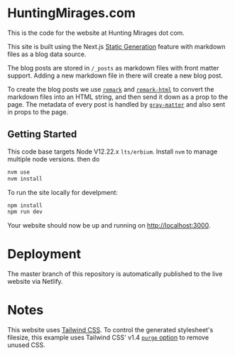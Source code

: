 # HuntingMirages.com

This is the code for the website at Hunting Mirages dot com.

This site is built using the Next.js [Static Generation](https://nextjs.org/docs/basic-features/pages) feature with markdown files as a blog data source.

The blog posts are stored in `/_posts` as markdown files with front matter support. Adding a new markdown file in there will create a new blog post.

To create the blog posts we use [`remark`](https://github.com/remarkjs/remark) and [`remark-html`](https://github.com/remarkjs/remark-html) to convert the markdown files into an HTML string, and then send it down as a prop to the page. The metadata of every post is handled by [`gray-matter`](https://github.com/jonschlinkert/gray-matter) and also sent in props to the page.
 
## Getting Started
This code base targets Node V12.22.x `lts/erbium`. 
Install `nvm` to manage multiple node versions. then do
```bash
nvm use
nvm install
```

To run the site locally for develpment:

```bash
npm install
npm run dev
```

Your website should now be up and running on [http://localhost:3000](http://localhost:3000).


# Deployment
The master branch of this repository is automatically published to the live website via Netlify.


# Notes

This website uses [Tailwind CSS](https://tailwindcss.com). To control the generated stylesheet's filesize, this example uses Tailwind CSS' v1.4 [`purge` option](https://tailwindcss.com/docs/controlling-file-size/#removing-unused-css) to remove unused CSS.
